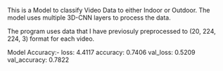 This is a Model to classify Video Data to either Indoor or Outdoor. The model uses multiple 3D-CNN layers to process the data. 

The program uses data that I have previosuly preprocessed to (20, 224, 224, 3) format for each video.

Model Accuracy:- loss: 4.4117 accuracy: 0.7406 val_loss: 0.5209 val_accuracy: 0.7822
